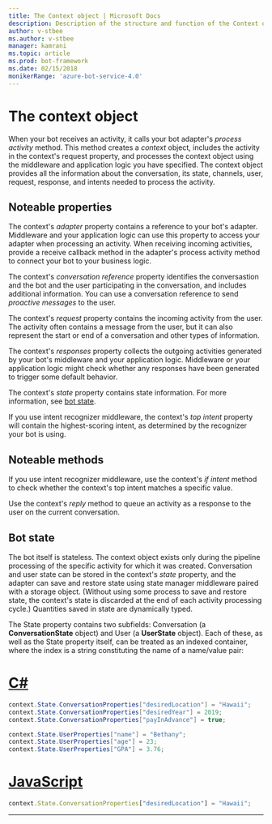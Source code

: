 ```yaml
---
title: The Context object | Microsoft Docs
description: Description of the structure and function of the Context object
author: v-stbee
ms.author: v-stbee
manager: kamrani
ms.topic: article
ms.prod: bot-framework
ms.date: 02/15/2018
monikerRange: 'azure-bot-service-4.0'
---
```


# The context object
When your bot receives an activity, it calls your bot adapter's _process activity_ method. This method creates a _context_ object, includes the activity in the context's request property, and processes the context object using the middleware and application logic you have specified. The context object provides all the information about the conversation, its state, channels, user, request, response, and intents needed to process the activity.

## Noteable properties

The context's _adapter_ property contains a reference to your bot's adapter. Middleware and your application logic can use this property to access your adapter when processing an activity. 
When receiving incoming activities, provide a receive callback method in the adapter's process activity method to connect your bot to your business logic.

The context's _conversation reference_ property identifies the conversastion and the bot and the user participating in the conversation, and includes additional information. You can use a conversation reference to send _proactive messages_ to the user.
<!--TODO: See [Proactive messaging]-->

The context's _request_ property contains the incoming activity from the user. The activity often contains a message from the user, but it can also represent the start or end of a conversation and other types of information. 
<!--TODO: Add some task-specific info.-->
<!--TODO: See [activities overview]() for information about activities in general.-->

The context's _responses_ property collects the outgoing activities generated by your bot's middleware and your application logic. Middleware or your application logic might check whether any responses have been generated to trigger some default behavior.

The context's _state_ property contains state information. For more information, see [bot state](#bot-state).

<!--NOTE:-->

If you use intent recognizer middleware, the context's _top intent_ property will contain the highest-scoring intent, as determined by the recognizer your bot is using.

## Noteable methods

If you use intent recognizer middleware, use the context's _if intent_ method to check whether the context's top intent matches a specific value.

Use the context's _reply_ method to queue an activity as a response to the user on the current conversation.

## Bot state

The bot itself is stateless. The context object exists only during the pipeline processing of the specific activity for which it was created. Conversation and user state can be stored in the context's _state_ property, and the adapter can save and restore state using state manager middleware paired with a storage object. (Without using some process to save and restore state, the context's state is discarded at the end of each activity processing cycle.) Quantities saved in state are dynamically typed.

The State property contains two subfields: Conversation (a **ConversationState** object) and User (a **UserState** object). Each of these, as well as the State property itself, can be treated as an indexed container, where the index is a string constituting the name of a name/value pair:

# [C#](#tab/csharp)
```csharp
context.State.ConversationProperties["desiredLocation"] = "Hawaii";
context.State.ConversationProperties["desiredYear"] = 2019;
context.State.ConversationProperties["payInAdvance"] = true;

context.State.UserProperties["name"] = "Bethany";
context.State.UserProperties["age"] = 23;
context.State.UserProperties["GPA"] = 3.76;
```
# [JavaScript](#tab/javascript)
```javascript
context.State.ConversationProperties["desiredLocation"] = "Hawaii";
```
---

